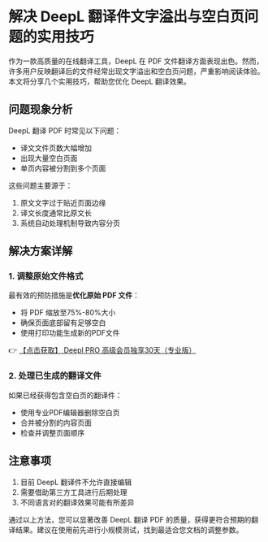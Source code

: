 # 解决 DeepL 翻译件文字溢出与空白页问题的实用技巧

作为一款高质量的在线翻译工具，DeepL 在 PDF 文件翻译方面表现出色。然而，许多用户反映翻译后的文件经常出现文字溢出和空白页问题，严重影响阅读体验。本文将分享几个实用技巧，帮助您优化 DeepL 翻译效果。

## 问题现象分析

DeepL 翻译 PDF 时常见以下问题：
- 译文文件页数大幅增加
- 出现大量空白页面
- 单页内容被分割到多个页面

这些问题主要源于：
1. 原文文字过于贴近页面边缘
2. 译文长度通常比原文长
3. 系统自动处理机制导致内容分页

## 解决方案详解

### 1. 调整原始文件格式

最有效的预防措施是**优化原始 PDF 文件**：
- 将 PDF 缩放至75%-80%大小
- 确保页面底部留有足够空白
- 使用打印功能生成新的PDF文件

👉 [【点击获取】 Deepl PRO 高级会员独享30天（专业版） ](https://bit.ly/DEepl)

### 2. 处理已生成的翻译文件

如果已经获得包含空白页的翻译件：
- 使用专业PDF编辑器删除空白页
- 合并被分割的内容页面
- 检查并调整页面顺序

## 注意事项

1. 目前 DeepL 翻译件不允许直接编辑
2. 需要借助第三方工具进行后期处理
3. 不同语言对的翻译效果可能有所差异

通过以上方法，您可以显著改善 DeepL 翻译 PDF 的质量，获得更符合预期的翻译结果。建议在使用前先进行小规模测试，找到最适合您文档的调整参数。